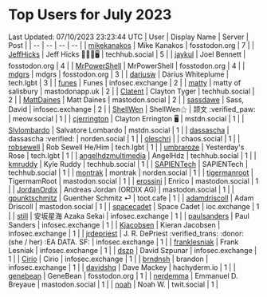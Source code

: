 # Top Users for July 2023
Last Updated: 07/10/2023 23:23:44 UTC
| User | Display Name | Server | Post |
| -- | -- | -- | -- |
| [mikekanakos](https://fosstodon.org/@mikekanakos) | Mike Kanakos | fosstodon.org | 7 |
| [JeffHicks](https://techhub.social/@JeffHicks) | Jeff Hicks 🐶🎼🍷🖥️ | techhub.social | 5 |
| [jaykul](https://fosstodon.org/@jaykul) | Joel Bennett | fosstodon.org | 4 |
| [MrPowerShell](https://fosstodon.org/@MrPowerShell) | MrPowerShell | fosstodon.org | 4 |
| [mdgrs](https://fosstodon.org/@mdgrs) | mdgrs | fosstodon.org | 3 |
| [dariusw](https://tech.lgbt/@dariusw) | Darius Whiteplume | tech.lgbt | 3 |
| [funes](https://infosec.exchange/@funes) | Funes | infosec.exchange | 2 |
| [matty](https://mastodonapp.uk/@matty) | matty of salisbury | mastodonapp.uk | 2 |
| [Clatent](https://techhub.social/@Clatent) | Clayton Tyger | techhub.social | 2 |
| [MattDaines](https://mastodon.social/@MattDaines) | Matt Daines | mastodon.social | 2 |
| [sassdawe](https://infosec.exchange/@sassdawe) | Sass, David | infosec.exchange | 2 |
| [ShellWen](https://meow.social/@ShellWen) | ShellWen⚝ | 颉文 :verified_paw: | meow.social | 1 |
| [cjerrington](https://mstdn.social/@cjerrington) | Clayton Errington 🖥️ | mstdn.social | 1 |
| [Slvlombardo](https://mstdn.social/@Slvlombardo) | Salvatore Lombardo | mstdn.social | 1 |
| [dassascha](https://norden.social/@dassascha) | dassascha :verified: | norden.social | 1 |
| [oleschri](https://chaos.social/@oleschri) |  | chaos.social | 1 |
| [robsewell](https://tech.lgbt/@robsewell) | Rob Sewell He/Him | tech.lgbt | 1 |
| [umbraroze](https://tech.lgbt/@umbraroze) | Yesterday's Rose | tech.lgbt | 1 |
| [angelhdzmultimedia](https://techhub.social/@angelhdzmultimedia) | AngelHdz | techhub.social | 1 |
| [kmruddy](https://techhub.social/@kmruddy) | Kyle Ruddy | techhub.social | 1 |
| [SAPIENTech](https://techhub.social/@SAPIENTech) | SAPIENTech | techhub.social | 1 |
| [montrak](https://norden.social/@montrak) | montrak | norden.social | 1 |
| [tigermanroot](https://mastodon.social/@tigermanroot) | TigermamRoot | mastodon.social | 1 |
| [erossini](https://mastodon.social/@erossini) | Enrico | mastodon.social | 1 |
| [JordanOrdix](https://mastodon.social/@JordanOrdix) | Andreas Jordan (ORDIX AG) | mastodon.social | 1 |
| [gpunktschmitz](https://toot.cafe/@gpunktschmitz) | Guenther Schmitz ⏎ | toot.cafe | 1 |
| [adamdriscoll](https://mastodon.social/@adamdriscoll) | Adam Driscoll | mastodon.social | 1 |
| [spacecadet](https://ioc.exchange/@spacecadet) | Space Cadet | ioc.exchange | 1 |
| [still](https://infosec.exchange/@still) | 安坂星海 Azaka Sekai | infosec.exchange | 1 |
| [paulsanders](https://infosec.exchange/@paulsanders) | Paul Sanders | infosec.exchange | 1 |
| [Kjacobsen](https://infosec.exchange/@Kjacobsen) | Kieran Jacobsen | infosec.exchange | 1 |
| [jrdepriest](https://infosec.exchange/@jrdepriest) | J. R. DePriest :verified_trans: :donor: (she / her) :EA DATA. SF: | infosec.exchange | 1 |
| [franklesniak](https://infosec.exchange/@franklesniak) | Frank Lesniak | infosec.exchange | 1 |
| [dszp](https://infosec.exchange/@dszp) | David Szpunar | infosec.exchange | 1 |
| [Cirio](https://infosec.exchange/@Cirio) | Cirio | infosec.exchange | 1 |
| [brndnsh](https://infosec.exchange/@brndnsh) | brandon | infosec.exchange | 1 |
| [davidshq](https://hachyderm.io/@davidshq) | Dave Mackey | hachyderm.io | 1 |
| [genebean](https://fosstodon.org/@genebean) | GeneBean | fosstodon.org | 1 |
| [nerdemma](https://mastodon.social/@nerdemma) | Emmanuel D. Breyaue | mastodon.social | 1 |
| [noah](https://twit.social/@noah) | Noah W. | twit.social | 1 |

